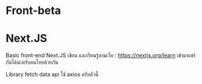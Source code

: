 # Front-beta
# Next.JS
<a>Basic front-end Next.JS
 เขียน และเรียนรู้ตามเว็บ : https://nextjs.org/learn
 เข้ามาแชร์กันได้นะครับคนไทยด้วยกัน

 Library fetch data api ใช้ axios ครับตัวนี้
</a>
